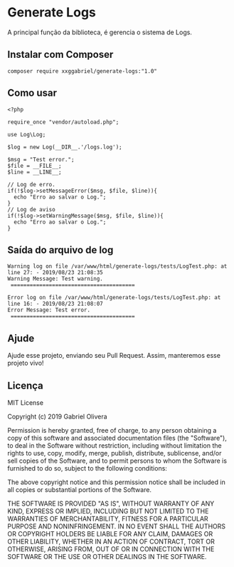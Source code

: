 # Generate Logs
A principal função da biblioteca, é gerencia o sistema de Logs.

## Instalar com Composer 
```
composer require xxggabriel/generate-logs:"1.0"
```

## Como usar
```
<?php 

require_once "vendor/autoload.php";

use Log\Log;

$log = new Log(__DIR__.'/logs.log');

$msg = "Test error.";
$file = __FILE__;
$line = __LINE__;

// Log de erro.
if(!$log->setMessageError($msg, $file, $line)){
  echo "Erro ao salvar o Log.";
}
// Log de aviso
if(!$log->setWarningMessage($msg, $file, $line)){
  echo "Erro ao salvar o Log.";
}
```

## Saída do arquivo de log
```
Warning log on file /var/www/html/generate-logs/tests/LogTest.php: at line 27: - 2019/08/23 21:08:35
Warning Message: Test warning.
 =======================================

Error log on file /var/www/html/generate-logs/tests/LogTest.php: at line 16: - 2019/08/23 21:08:07
Error Message: Test error.
 =======================================

```

## Ajude 
Ajude esse projeto, enviando seu Pull Request. Assim, manteremos esse projeto vivo!


## Licença
MIT License

Copyright (c) 2019 Gabriel Olivera

Permission is hereby granted, free of charge, to any person obtaining a copy
of this software and associated documentation files (the "Software"), to deal
in the Software without restriction, including without limitation the rights
to use, copy, modify, merge, publish, distribute, sublicense, and/or sell
copies of the Software, and to permit persons to whom the Software is
furnished to do so, subject to the following conditions:

The above copyright notice and this permission notice shall be included in all
copies or substantial portions of the Software.

THE SOFTWARE IS PROVIDED "AS IS", WITHOUT WARRANTY OF ANY KIND, EXPRESS OR
IMPLIED, INCLUDING BUT NOT LIMITED TO THE WARRANTIES OF MERCHANTABILITY,
FITNESS FOR A PARTICULAR PURPOSE AND NONINFRINGEMENT. IN NO EVENT SHALL THE
AUTHORS OR COPYRIGHT HOLDERS BE LIABLE FOR ANY CLAIM, DAMAGES OR OTHER
LIABILITY, WHETHER IN AN ACTION OF CONTRACT, TORT OR OTHERWISE, ARISING FROM,
OUT OF OR IN CONNECTION WITH THE SOFTWARE OR THE USE OR OTHER DEALINGS IN THE
SOFTWARE.
